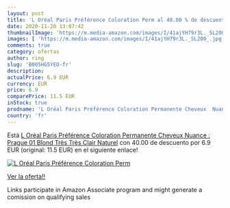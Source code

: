 ```yaml
---
layout: post
title: 'L Oréal Paris Préférence Coloration Perm al 40.00 % de descuento'
date: 2020-11-20 13:07:42
thumbnailImage: 'https://m.media-amazon.com/images/I/41ajYH79r3L._SL200_.jpg'
images: [ 'https://m.media-amazon.com/images/I/41ajYH79r3L._SL200_.jpg' ]
comments: true
category: ofertas
author: ring
slug: 'B005HG5YEO-fr'
description:
actualPrice: 6.9 EUR
currency: EUR
price: 6.9
comparePrice: 11.5 EUR
inStock: true
prodname: 'L Oréal Paris Préférence Coloration Permanente Cheveux  Nuance : Prague  01   Blond Très Très Clair Naturel'
country: 'fr'
---
```


Está [L Oréal Paris Préférence Coloration Permanente Cheveux  Nuance : Prague  01   Blond Très Très Clair Naturel](https://www.amazon.fr/dp/B005HG5YEO/?tag=tolees0d-21) con 40.00 de descuento por 6.9 EUR (original: 11.5 EUR) en el siguiente enlace!

[![L Oréal Paris Préférence Coloration Perm](https://m.media-amazon.com/images/I/41ajYH79r3L._SL200_.jpg)](https://www.amazon.fr/dp/B005HG5YEO/?tag=tolees0d-21)

[Ver la oferta!!](https://www.amazon.fr/dp/B005HG5YEO/?tag=tolees0d-21)

Links participate in Amazon Associate program and might generate a comission on qualifying sales


